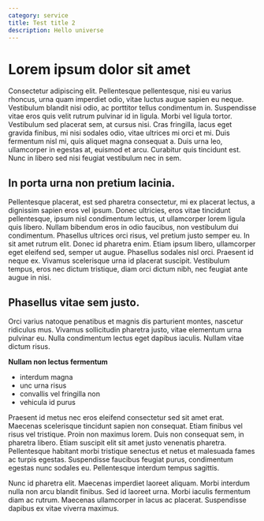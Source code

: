 ```yaml
---
category: service
title: Test title 2
description: Hello universe
---
```


# Lorem ipsum dolor sit amet
Consectetur adipiscing elit. Pellentesque pellentesque, nisi eu varius rhoncus, urna quam imperdiet odio, vitae luctus augue sapien eu neque. Vestibulum blandit nisi odio, ac porttitor tellus condimentum in. Suspendisse vitae eros quis velit rutrum pulvinar id in ligula. Morbi vel ligula tortor. Vestibulum sed placerat sem, at cursus nisi. Cras fringilla, lacus eget gravida finibus, mi nisi sodales odio, vitae ultrices mi orci et mi. Duis fermentum nisl mi, quis aliquet magna consequat a. Duis urna leo, ullamcorper in egestas at, euismod et arcu. Curabitur quis tincidunt est. Nunc in libero sed nisi feugiat vestibulum nec in sem.

## In porta urna non pretium lacinia.
Pellentesque placerat, est sed pharetra consectetur, mi ex placerat lectus, a dignissim sapien eros vel ipsum. Donec ultricies, eros vitae tincidunt pellentesque, ipsum nisl condimentum lectus, ut ullamcorper lorem ligula quis libero. Nullam bibendum eros in odio faucibus, non vestibulum dui condimentum. Phasellus ultrices orci risus, vel pretium justo semper eu. In sit amet rutrum elit. Donec id pharetra enim. Etiam ipsum libero, ullamcorper eget eleifend sed, semper ut augue. Phasellus sodales nisl orci. Praesent id neque ex. Vivamus scelerisque urna id placerat suscipit. Vestibulum tempus, eros nec dictum tristique, diam orci dictum nibh, nec feugiat ante augue in nisi.

## Phasellus vitae sem justo.
Orci varius natoque penatibus et magnis dis parturient montes, nascetur ridiculus mus. Vivamus sollicitudin pharetra justo, vitae elementum urna pulvinar eu. Nulla condimentum lectus eget dapibus iaculis. Nullam vitae dictum risus.

**Nullam non lectus fermentum**
- interdum magna
- unc urna risus
- convallis vel fringilla non
- vehicula id purus

Praesent id metus nec eros eleifend consectetur sed sit amet erat. Maecenas scelerisque tincidunt sapien non consequat. Etiam finibus vel risus vel tristique. Proin non maximus lorem. Duis non consequat sem, in pharetra libero. Etiam suscipit elit sit amet justo venenatis pharetra. Pellentesque habitant morbi tristique senectus et netus et malesuada fames ac turpis egestas. Suspendisse faucibus feugiat purus, condimentum egestas nunc sodales eu. Pellentesque interdum tempus sagittis.

Nunc id pharetra elit. Maecenas imperdiet laoreet aliquam. Morbi interdum nulla non arcu blandit finibus. Sed id laoreet urna. Morbi iaculis fermentum diam ac rutrum. Maecenas ullamcorper in lacus ac placerat. Suspendisse dapibus ex vitae viverra maximus.
